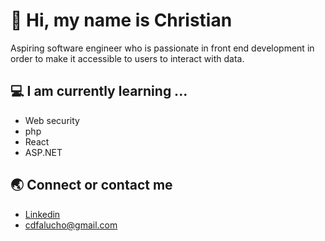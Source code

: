 # 👋 Hi, my name is Christian  
Aspiring software engineer who is passionate in front end development in order to make it accessible to users to interact with data.



##  💻 I am currently learning ...

- Web security
- php
- React
- ASP.NET


##  🌏 Connect or contact me 

- [Linkedin](https://www.linkedin.com/in/cdfalucho/)
- cdfalucho@gmail.com





